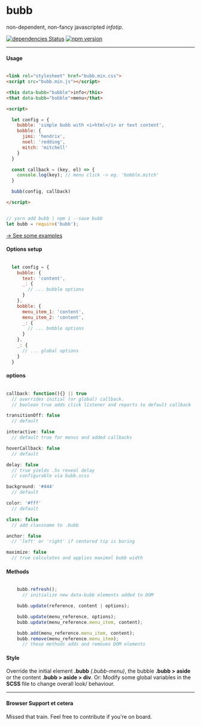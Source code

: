 # bubb

non-dependent, non-fancy javascripted _infotip_.

[![dependencies Status](https://david-dm.org/frdnrdb/bubb/status.svg)](https://david-dm.org/frdnrdb/bubb)
[![npm version](https://badge.fury.io/js/bubb.svg)](https://badge.fury.io/js/bubb)

---

#### Usage

```html

<link rel="stylesheet" href="bubb.min.css">
<script src="bubb.min.js"></script>

<this data-bubb="bubble">info</this>
<that data-bubb="bobble">menu</that>

<script>

  let config = {
    bubble: 'simple bubb with <i>html</i> or text content',
    bobble: {
      jimi: 'hendrix',
      noel: 'redding',
      mitch: 'mitchell'
    }
  }

  const callback = (key, el) => {
    console.log(key); // menu click -> eg. 'bobble.mitch'
  }

  bubb(config, callback)

</script>
```
```js

// yarn add bubb | npm i --save bubb
let bubb = require('bubb');
```
[→ See some examples](http://bubb.surge.sh)

#### Options setup

```js

  let config = {
    bubble: {
      text: 'content',
      _: {
        // ... bubble options
      }
    },
    bobble: {
      menu_item_1: 'content',
      menu_item_2: 'content',
      _: {
        // ... bobble options
      }
    },
    _: {
      // ... global options
    }
  }

```

#### options

```js

callback: function(){} || true
  // overrides initial (or global) callback.
  // boolean true adds click listener and reports to default callback

transitionOff: false
  // default

interactive: false
  // default true for menus and added callbacks

hoverCallback: false
  // default

delay: false
  // true yields .5s reveal delay
  // configurable via bubb.scss

background: '#444'
  // default

color: '#fff'
  // default

class: false
  // add classname to .bubb

anchor: false
  // 'left' or 'right' if centered tip is boring

maximize: false
  // true calculates and applies maximal bubb width

```

#### Methods

```js

    bubb.refresh();
      // initialize new data-bubb elements added to DOM

    bubb.update(reference, content | options);

    bubb.update(menu_reference, options);
    bubb.update(menu_reference.menu_item, content);

    bubb.add(menu_reference.menu_item, content);
    bubb.remove(menu_reference.menu_item);
      // these methods adds and removes DOM elements

```


#### Style
Override the initial element __.bubb__ _(.bubb-menu)_, the bubble __.bubb > aside__ or the content __.bubb > aside > div__. Or: Modify some global variables in the __SCSS__ file to change overall look/ behaviour.

---

#### Browser Support et cetera

Missed that train. Feel free to contribute if you're on board.
